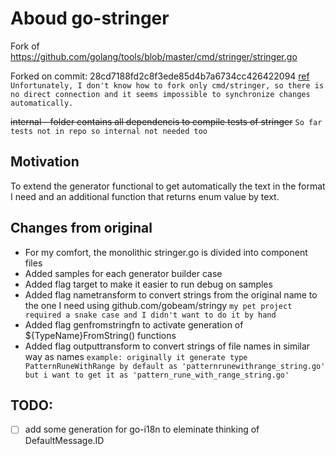 # Aboud go-stringer

Fork of https://github.com/golang/tools/blob/master/cmd/stringer/stringer.go

Forked on commit: 28cd7188fd2c8f3ede85d4b7a6734cc426422094 [ref](https://github.com/golang/tools/commit/28cd7188fd2c8f3ede85d4b7a6734cc426422094 "GitHub Golang/Tools Commit 28cd718") `Unfortunately, I don't know how to fork only cmd/stringer, so there is no direct connection and it seems impossible to synchronize changes automatically.`

~~internal - folder contains all dependencis to compile tests of stringer~~ `So far tests not in repo so internal not needed too`

## Motivation

To extend the generator functional to get automatically the text in the format I need and an additional function that returns enum value by text.

## Changes from original

- For my comfort, the monolithic stringer.go is divided into component files
- Added samples for each generator builder case
- Added flag target to make it easier to run debug on samples
- Added flag nametransform to convert strings from the original name to the one I need using github.com/gobeam/stringy `my pet project required a snake case and I didn't want to do it by hand`
- Added flag genfromstringfn to activate generation of ${TypeName}FromString() functions
- Added flag outputtransform to convert strings of file names in similar way as names `example: originally it generate type PatternRuneWithRange by default as 'patternrunewithrange_string.go' but i want to get it as 'pattern_rune_with_range_string.go'`

## TODO:

- [ ] add some generation for go-i18n to eleminate thinking of DefaultMessage.ID
